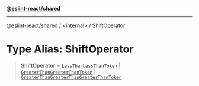 [**@eslint-react/shared**](../../README.md)

***

[@eslint-react/shared](../../README.md) / [\<internal\>](../README.md) / ShiftOperator

# Type Alias: ShiftOperator

> **ShiftOperator** = [`LessThanLessThanToken`](../enumerations/SyntaxKind.md#lessthanlessthantoken) \| [`GreaterThanGreaterThanToken`](../enumerations/SyntaxKind.md#greaterthangreaterthantoken) \| [`GreaterThanGreaterThanGreaterThanToken`](../enumerations/SyntaxKind.md#greaterthangreaterthangreaterthantoken)

